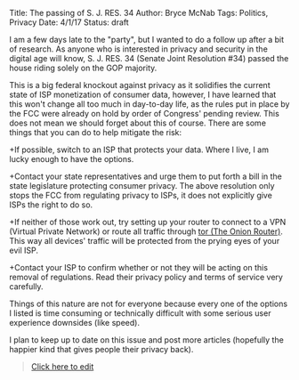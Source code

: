 Title: The passing of S. J. RES. 34
Author: Bryce McNab
Tags: Politics, Privacy
Date: 4/1/17
Status: draft

I am a few days late to the "party", but I wanted to do a follow up after a bit of research. As anyone who is interested in privacy and security in the digital age will know, S. J. RES. 34 (Senate Joint Resolution #34) passed the house riding solely on the GOP majority. 

This is a big federal knockout against privacy as it solidifies the current state of ISP monetization of consumer data, however, I have learned that this won't change all too much in day-to-day life, as the rules put in place by the FCC were already on hold by order of Congress' pending review. This does not mean we should forget about this of course. There are some things that you can do to help mitigate the risk:

+If possible, switch to an ISP that protects your data. Where I live, I am lucky enough to have the options.

+Contact your state representatives and urge them to put forth a bill in the state legislature protecting consumer privacy. The above resolution only stops the FCC from regulating privacy to ISPs, it does not explicitly give ISPs the right to do so.

+If neither of those work out, try setting up your router to connect to a VPN (Virtual Private Network) or route all traffic through [tor (The Onion Router)](https://torproject.org). This way all devices' traffic will be protected from the prying eyes of your evil ISP.

+Contact your ISP to confirm whether or not they will be acting on this removal of regulations. Read their privacy policy and terms of service very carefully.

Things of this nature are not for everyone because every one of the options I listed is time consuming or technically difficult with some serious user experience downsides (like speed).

I plan to keep up to date on this issue and post more articles (hopefully the happier kind that gives people their privacy back).
>[Click here to edit](https://github.com/betsythefc/blog.imnotat.work/tree/master/Security/the-passing-of-S-J-RES-34.md)
